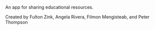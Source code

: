 An app for sharing educational resources.

Created by Fulton Zink, Angela Rivera, Filmon Mengisteab, and Peter Thompson